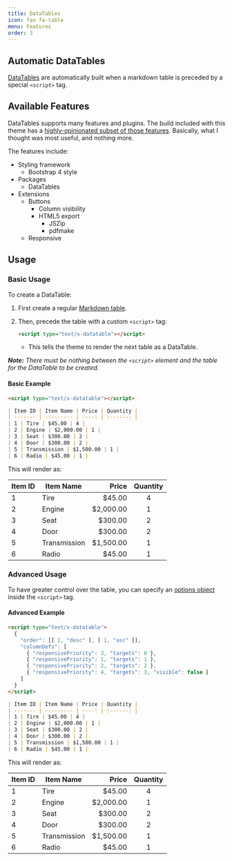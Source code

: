```yaml
---
title: DataTables
icon: fas fa-table
menu: Features
order: 3
---
```


## Automatic DataTables

[DataTables](https://datatables.net/) are automatically built when a markdown table is preceded by a special `<script>` tag.

## Available Features

DataTables supports many features and plugins. The build included with this theme has a [highly-opinionated subset of those features](https://datatables.net/download/#bs4/jszip-2.5.0/pdfmake-0.1.36/dt-1.10.18/b-1.5.6/b-colvis-1.5.6/b-html5-1.5.6/r-2.2.2). Basically, what I thought was most useful, and nothing more.

The features include:

* Styling framework
  * Bootstrap 4 style
* Packages
  * DataTables
* Extensions
  * Buttons
    * Column visibility
    * HTML5 export
      * JSZip
      * pdfmake
  * Responsive

## Usage

### Basic Usage

To create a DataTable:

1. First create a regular [Markdown table](https://help.github.com/en/articles/organizing-information-with-tables).
1. Then, precede the table with a custom `<script>` tag:

   ```html
   <script type="text/x-datatable"></script>
   ```

   * This tells the theme to render the next table as a DataTable.

_**Note:** There must be nothing between the `<script>` element and the table for the DataTable to be created._

#### Basic Example

```markdown
<script type="text/x-datatable"></script>

| Item ID | Item Name | Price | Quantity |
| ------- | --------- | ----: | :------: |
| 1 | Tire | $45.00 | 4 |
| 2 | Engine | $2,000.00 | 1 |
| 3 | Seat | $300.00 | 2 |
| 4 | Door | $300.00 | 2 |
| 5 | Transmission | $1,500.00 | 1 |
| 6 | Radio | $45.00 | 1 |
```

This will render as:

<script type="text/x-datatable"></script>

| Item ID | Item Name | Price | Quantity |
| ------- | --------- | ----: | :------: |
| 1 | Tire | $45.00 | 4 |
| 2 | Engine | $2,000.00 | 1 |
| 3 | Seat | $300.00 | 2 |
| 4 | Door | $300.00 | 2 |
| 5 | Transmission | $1,500.00 | 1 |
| 6 | Radio | $45.00 | 1 |

### Advanced Usage

To have greater control over the table, you can specify an [options object](https://datatables.net/manual/options) inside the `<script>` tag.

#### Advanced Example

```markdown
<script type="text/x-datatable">
  {
    "order": [[ 2, "desc" ], [ 1, "asc" ]],
    "columnDefs": [
      { "responsivePriority": 3, "targets": 0 },
      { "responsivePriority": 1, "targets": 1 },
      { "responsivePriority": 2, "targets": 2 },
      { "responsivePriority": 4, "targets": 3, "visible": false }
    ]
  }
</script>

| Item ID | Item Name | Price | Quantity |
| ------- | --------- | ----: | :------: |
| 1 | Tire | $45.00 | 4 |
| 2 | Engine | $2,000.00 | 1 |
| 3 | Seat | $300.00 | 2 |
| 4 | Door | $300.00 | 2 |
| 5 | Transmission | $1,500.00 | 1 |
| 6 | Radio | $45.00 | 1 |

```

This will render as:

<script type="text/x-datatable">{
  "order": [[ 2, "desc" ], [ 1, "asc" ]],
  "columnDefs": [
    { "responsivePriority": 3, "targets": 0 },
    { "responsivePriority": 1, "targets": 1 },
    { "responsivePriority": 2, "targets": 2 },
    { "responsivePriority": 4, "targets": 3, "visible": false }
  ]
}</script>

| Item ID | Item Name | Price | Quantity |
| ------- | --------- | ----: | :------: |
| 1 | Tire | $45.00 | 4 |
| 2 | Engine | $2,000.00 | 1 |
| 3 | Seat | $300.00 | 2 |
| 4 | Door | $300.00 | 2 |
| 5 | Transmission | $1,500.00 | 1 |
| 6 | Radio | $45.00 | 1 |
